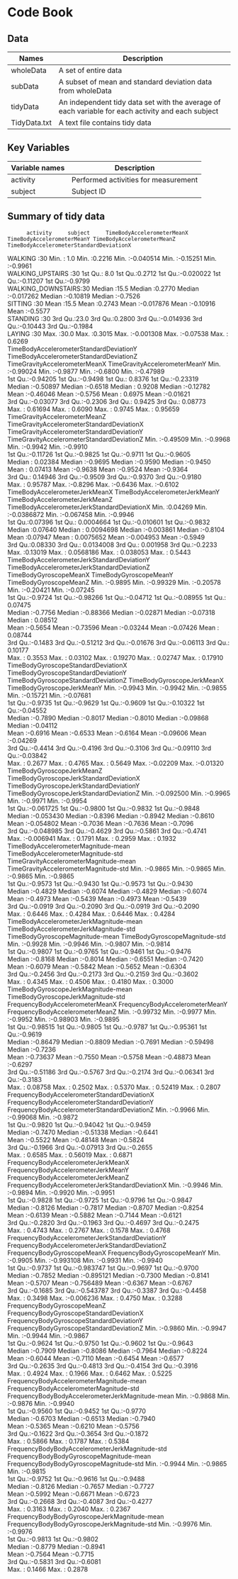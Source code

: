 # Code Book

## Data
| Names | Description |
| ----- | ----------- |
| wholeData | A set of entire data |
| subData | A subset of mean and standard deviation data from wholeData |
| tidyData | An independent tidy data set with the average of each variable for each activity and each subject |
| TidyData.txt | A text file contains tidy data |

## Key Variables
| Variable names | Description |
| -------------- | ----------- |
| activity | Performed activities for measurement |
| subject | Subject ID |

## Summary of tidy data
          activity     subject     TimeBodyAccelerometerMeanX TimeBodyAccelerometerMeanY TimeBodyAccelerometerMeanZ TimeBodyAccelerometerStandardDeviationX
 WALKING           :30   Min.   : 1.0   Min.   :0.2216             Min.   :-0.040514          Min.   :-0.15251           Min.   :-0.9961                        
 WALKING_UPSTAIRS  :30   1st Qu.: 8.0   1st Qu.:0.2712             1st Qu.:-0.020022          1st Qu.:-0.11207           1st Qu.:-0.9799                        
 WALKING_DOWNSTAIRS:30   Median :15.5   Median :0.2770             Median :-0.017262          Median :-0.10819           Median :-0.7526                        
 SITTING           :30   Mean   :15.5   Mean   :0.2743             Mean   :-0.017876          Mean   :-0.10916           Mean   :-0.5577                        
 STANDING          :30   3rd Qu.:23.0   3rd Qu.:0.2800             3rd Qu.:-0.014936          3rd Qu.:-0.10443           3rd Qu.:-0.1984                        
 LAYING            :30   Max.   :30.0   Max.   :0.3015             Max.   :-0.001308          Max.   :-0.07538           Max.   : 0.6269                        
 TimeBodyAccelerometerStandardDeviationY TimeBodyAccelerometerStandardDeviationZ TimeGravityAccelerometerMeanX TimeGravityAccelerometerMeanY
 Min.   :-0.99024                        Min.   :-0.9877                         Min.   :-0.6800               Min.   :-0.47989             
 1st Qu.:-0.94205                        1st Qu.:-0.9498                         1st Qu.: 0.8376               1st Qu.:-0.23319             
 Median :-0.50897                        Median :-0.6518                         Median : 0.9208               Median :-0.12782             
 Mean   :-0.46046                        Mean   :-0.5756                         Mean   : 0.6975               Mean   :-0.01621             
 3rd Qu.:-0.03077                        3rd Qu.:-0.2306                         3rd Qu.: 0.9425               3rd Qu.: 0.08773             
 Max.   : 0.61694                        Max.   : 0.6090                         Max.   : 0.9745               Max.   : 0.95659             
 TimeGravityAccelerometerMeanZ TimeGravityAccelerometerStandardDeviationX TimeGravityAccelerometerStandardDeviationY TimeGravityAccelerometerStandardDeviationZ
 Min.   :-0.49509              Min.   :-0.9968                            Min.   :-0.9942                            Min.   :-0.9910                           
 1st Qu.:-0.11726              1st Qu.:-0.9825                            1st Qu.:-0.9711                            1st Qu.:-0.9605                           
 Median : 0.02384              Median :-0.9695                            Median :-0.9590                            Median :-0.9450                           
 Mean   : 0.07413              Mean   :-0.9638                            Mean   :-0.9524                            Mean   :-0.9364                           
 3rd Qu.: 0.14946              3rd Qu.:-0.9509                            3rd Qu.:-0.9370                            3rd Qu.:-0.9180                           
 Max.   : 0.95787              Max.   :-0.8296                            Max.   :-0.6436                            Max.   :-0.6102                           
 TimeBodyAccelerometerJerkMeanX TimeBodyAccelerometerJerkMeanY TimeBodyAccelerometerJerkMeanZ TimeBodyAccelerometerJerkStandardDeviationX
 Min.   :0.04269                Min.   :-0.0386872             Min.   :-0.067458              Min.   :-0.9946                            
 1st Qu.:0.07396                1st Qu.: 0.0004664             1st Qu.:-0.010601              1st Qu.:-0.9832                            
 Median :0.07640                Median : 0.0094698             Median :-0.003861              Median :-0.8104                            
 Mean   :0.07947                Mean   : 0.0075652             Mean   :-0.004953              Mean   :-0.5949                            
 3rd Qu.:0.08330                3rd Qu.: 0.0134008             3rd Qu.: 0.001958              3rd Qu.:-0.2233                            
 Max.   :0.13019                Max.   : 0.0568186             Max.   : 0.038053              Max.   : 0.5443                            
 TimeBodyAccelerometerJerkStandardDeviationY TimeBodyAccelerometerJerkStandardDeviationZ TimeBodyGyroscopeMeanX TimeBodyGyroscopeMeanY TimeBodyGyroscopeMeanZ
 Min.   :-0.9895                             Min.   :-0.99329                            Min.   :-0.20578       Min.   :-0.20421       Min.   :-0.07245      
 1st Qu.:-0.9724                             1st Qu.:-0.98266                            1st Qu.:-0.04712       1st Qu.:-0.08955       1st Qu.: 0.07475      
 Median :-0.7756                             Median :-0.88366                            Median :-0.02871       Median :-0.07318       Median : 0.08512      
 Mean   :-0.5654                             Mean   :-0.73596                            Mean   :-0.03244       Mean   :-0.07426       Mean   : 0.08744      
 3rd Qu.:-0.1483                             3rd Qu.:-0.51212                            3rd Qu.:-0.01676       3rd Qu.:-0.06113       3rd Qu.: 0.10177      
 Max.   : 0.3553                             Max.   : 0.03102                            Max.   : 0.19270       Max.   : 0.02747       Max.   : 0.17910      
 TimeBodyGyroscopeStandardDeviationX TimeBodyGyroscopeStandardDeviationY TimeBodyGyroscopeStandardDeviationZ TimeBodyGyroscopeJerkMeanX TimeBodyGyroscopeJerkMeanY
 Min.   :-0.9943                     Min.   :-0.9942                     Min.   :-0.9855                     Min.   :-0.15721           Min.   :-0.07681          
 1st Qu.:-0.9735                     1st Qu.:-0.9629                     1st Qu.:-0.9609                     1st Qu.:-0.10322           1st Qu.:-0.04552          
 Median :-0.7890                     Median :-0.8017                     Median :-0.8010                     Median :-0.09868           Median :-0.04112          
 Mean   :-0.6916                     Mean   :-0.6533                     Mean   :-0.6164                     Mean   :-0.09606           Mean   :-0.04269          
 3rd Qu.:-0.4414                     3rd Qu.:-0.4196                     3rd Qu.:-0.3106                     3rd Qu.:-0.09110           3rd Qu.:-0.03842          
 Max.   : 0.2677                     Max.   : 0.4765                     Max.   : 0.5649                     Max.   :-0.02209           Max.   :-0.01320          
 TimeBodyGyroscopeJerkMeanZ TimeBodyGyroscopeJerkStandardDeviationX TimeBodyGyroscopeJerkStandardDeviationY TimeBodyGyroscopeJerkStandardDeviationZ
 Min.   :-0.092500          Min.   :-0.9965                         Min.   :-0.9971                         Min.   :-0.9954                        
 1st Qu.:-0.061725          1st Qu.:-0.9800                         1st Qu.:-0.9832                         1st Qu.:-0.9848                        
 Median :-0.053430          Median :-0.8396                         Median :-0.8942                         Median :-0.8610                        
 Mean   :-0.054802          Mean   :-0.7036                         Mean   :-0.7636                         Mean   :-0.7096                        
 3rd Qu.:-0.048985          3rd Qu.:-0.4629                         3rd Qu.:-0.5861                         3rd Qu.:-0.4741                        
 Max.   :-0.006941          Max.   : 0.1791                         Max.   : 0.2959                         Max.   : 0.1932                        
 TimeBodyAccelerometerMagnitude-mean TimeBodyAccelerometerMagnitude-std TimeGravityAccelerometerMagnitude-mean TimeGravityAccelerometerMagnitude-std
 Min.   :-0.9865                     Min.   :-0.9865                    Min.   :-0.9865                        Min.   :-0.9865                      
 1st Qu.:-0.9573                     1st Qu.:-0.9430                    1st Qu.:-0.9573                        1st Qu.:-0.9430                      
 Median :-0.4829                     Median :-0.6074                    Median :-0.4829                        Median :-0.6074                      
 Mean   :-0.4973                     Mean   :-0.5439                    Mean   :-0.4973                        Mean   :-0.5439                      
 3rd Qu.:-0.0919                     3rd Qu.:-0.2090                    3rd Qu.:-0.0919                        3rd Qu.:-0.2090                      
 Max.   : 0.6446                     Max.   : 0.4284                    Max.   : 0.6446                        Max.   : 0.4284                      
 TimeBodyAccelerometerJerkMagnitude-mean TimeBodyAccelerometerJerkMagnitude-std TimeBodyGyroscopeMagnitude-mean TimeBodyGyroscopeMagnitude-std
 Min.   :-0.9928                         Min.   :-0.9946                        Min.   :-0.9807                 Min.   :-0.9814               
 1st Qu.:-0.9807                         1st Qu.:-0.9765                        1st Qu.:-0.9461                 1st Qu.:-0.9476               
 Median :-0.8168                         Median :-0.8014                        Median :-0.6551                 Median :-0.7420               
 Mean   :-0.6079                         Mean   :-0.5842                        Mean   :-0.5652                 Mean   :-0.6304               
 3rd Qu.:-0.2456                         3rd Qu.:-0.2173                        3rd Qu.:-0.2159                 3rd Qu.:-0.3602               
 Max.   : 0.4345                         Max.   : 0.4506                        Max.   : 0.4180                 Max.   : 0.3000               
 TimeBodyGyroscopeJerkMagnitude-mean TimeBodyGyroscopeJerkMagnitude-std FrequencyBodyAccelerometerMeanX FrequencyBodyAccelerometerMeanY FrequencyBodyAccelerometerMeanZ
 Min.   :-0.99732                    Min.   :-0.9977                    Min.   :-0.9952                 Min.   :-0.98903                Min.   :-0.9895                
 1st Qu.:-0.98515                    1st Qu.:-0.9805                    1st Qu.:-0.9787                 1st Qu.:-0.95361                1st Qu.:-0.9619                
 Median :-0.86479                    Median :-0.8809                    Median :-0.7691                 Median :-0.59498                Median :-0.7236                
 Mean   :-0.73637                    Mean   :-0.7550                    Mean   :-0.5758                 Mean   :-0.48873                Mean   :-0.6297                
 3rd Qu.:-0.51186                    3rd Qu.:-0.5767                    3rd Qu.:-0.2174                 3rd Qu.:-0.06341                3rd Qu.:-0.3183                
 Max.   : 0.08758                    Max.   : 0.2502                    Max.   : 0.5370                 Max.   : 0.52419                Max.   : 0.2807                
 FrequencyBodyAccelerometerStandardDeviationX FrequencyBodyAccelerometerStandardDeviationY FrequencyBodyAccelerometerStandardDeviationZ
 Min.   :-0.9966                              Min.   :-0.99068                             Min.   :-0.9872                             
 1st Qu.:-0.9820                              1st Qu.:-0.94042                             1st Qu.:-0.9459                             
 Median :-0.7470                              Median :-0.51338                             Median :-0.6441                             
 Mean   :-0.5522                              Mean   :-0.48148                             Mean   :-0.5824                             
 3rd Qu.:-0.1966                              3rd Qu.:-0.07913                             3rd Qu.:-0.2655                             
 Max.   : 0.6585                              Max.   : 0.56019                             Max.   : 0.6871                             
 FrequencyBodyAccelerometerJerkMeanX FrequencyBodyAccelerometerJerkMeanY FrequencyBodyAccelerometerJerkMeanZ FrequencyBodyAccelerometerJerkStandardDeviationX
 Min.   :-0.9946                     Min.   :-0.9894                     Min.   :-0.9920                     Min.   :-0.9951                                 
 1st Qu.:-0.9828                     1st Qu.:-0.9725                     1st Qu.:-0.9796                     1st Qu.:-0.9847                                 
 Median :-0.8126                     Median :-0.7817                     Median :-0.8707                     Median :-0.8254                                 
 Mean   :-0.6139                     Mean   :-0.5882                     Mean   :-0.7144                     Mean   :-0.6121                                 
 3rd Qu.:-0.2820                     3rd Qu.:-0.1963                     3rd Qu.:-0.4697                     3rd Qu.:-0.2475                                 
 Max.   : 0.4743                     Max.   : 0.2767                     Max.   : 0.1578                     Max.   : 0.4768                                 
 FrequencyBodyAccelerometerJerkStandardDeviationY FrequencyBodyAccelerometerJerkStandardDeviationZ FrequencyBodyGyroscopeMeanX FrequencyBodyGyroscopeMeanY
 Min.   :-0.9905                                  Min.   :-0.993108                                Min.   :-0.9931             Min.   :-0.9940            
 1st Qu.:-0.9737                                  1st Qu.:-0.983747                                1st Qu.:-0.9697             1st Qu.:-0.9700            
 Median :-0.7852                                  Median :-0.895121                                Median :-0.7300             Median :-0.8141            
 Mean   :-0.5707                                  Mean   :-0.756489                                Mean   :-0.6367             Mean   :-0.6767            
 3rd Qu.:-0.1685                                  3rd Qu.:-0.543787                                3rd Qu.:-0.3387             3rd Qu.:-0.4458            
 Max.   : 0.3498                                  Max.   :-0.006236                                Max.   : 0.4750             Max.   : 0.3288            
 FrequencyBodyGyroscopeMeanZ FrequencyBodyGyroscopeStandardDeviationX FrequencyBodyGyroscopeStandardDeviationY FrequencyBodyGyroscopeStandardDeviationZ
 Min.   :-0.9860             Min.   :-0.9947                          Min.   :-0.9944                          Min.   :-0.9867                         
 1st Qu.:-0.9624             1st Qu.:-0.9750                          1st Qu.:-0.9602                          1st Qu.:-0.9643                         
 Median :-0.7909             Median :-0.8086                          Median :-0.7964                          Median :-0.8224                         
 Mean   :-0.6044             Mean   :-0.7110                          Mean   :-0.6454                          Mean   :-0.6577                         
 3rd Qu.:-0.2635             3rd Qu.:-0.4813                          3rd Qu.:-0.4154                          3rd Qu.:-0.3916                         
 Max.   : 0.4924             Max.   : 0.1966                          Max.   : 0.6462                          Max.   : 0.5225                         
 FrequencyBodyAccelerometerMagnitude-mean FrequencyBodyAccelerometerMagnitude-std FrequencyBodyBodyAccelerometerJerkMagnitude-mean
 Min.   :-0.9868                          Min.   :-0.9876                         Min.   :-0.9940                                 
 1st Qu.:-0.9560                          1st Qu.:-0.9452                         1st Qu.:-0.9770                                 
 Median :-0.6703                          Median :-0.6513                         Median :-0.7940                                 
 Mean   :-0.5365                          Mean   :-0.6210                         Mean   :-0.5756                                 
 3rd Qu.:-0.1622                          3rd Qu.:-0.3654                         3rd Qu.:-0.1872                                 
 Max.   : 0.5866                          Max.   : 0.1787                         Max.   : 0.5384                                 
 FrequencyBodyBodyAccelerometerJerkMagnitude-std FrequencyBodyBodyGyroscopeMagnitude-mean FrequencyBodyBodyGyroscopeMagnitude-std
 Min.   :-0.9944                                 Min.   :-0.9865                          Min.   :-0.9815                        
 1st Qu.:-0.9752                                 1st Qu.:-0.9616                          1st Qu.:-0.9488                        
 Median :-0.8126                                 Median :-0.7657                          Median :-0.7727                        
 Mean   :-0.5992                                 Mean   :-0.6671                          Mean   :-0.6723                        
 3rd Qu.:-0.2668                                 3rd Qu.:-0.4087                          3rd Qu.:-0.4277                        
 Max.   : 0.3163                                 Max.   : 0.2040                          Max.   : 0.2367                        
 FrequencyBodyBodyGyroscopeJerkMagnitude-mean FrequencyBodyBodyGyroscopeJerkMagnitude-std
 Min.   :-0.9976                              Min.   :-0.9976                            
 1st Qu.:-0.9813                              1st Qu.:-0.9802                            
 Median :-0.8779                              Median :-0.8941                            
 Mean   :-0.7564                              Mean   :-0.7715                            
 3rd Qu.:-0.5831                              3rd Qu.:-0.6081                            
 Max.   : 0.1466                              Max.   : 0.2878                 